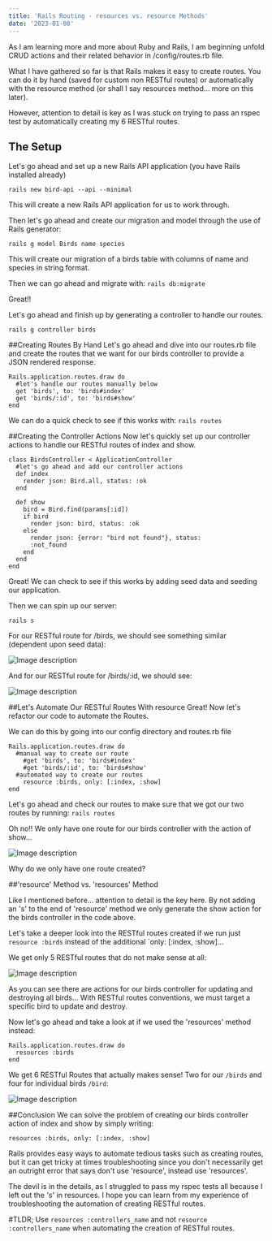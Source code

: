 ```yaml
---
title: 'Rails Routing - resources vs. resource Methods'
date: '2023-01-08'
---
```


As I am learning more and more about Ruby and Rails, I am beginning unfold CRUD actions and their related behavior in /config/routes.rb file.

What I have gathered so far is that Rails makes it easy to create routes. You can do it by hand (saved for custom non RESTful routes) or automatically with the resource method (or shall I say resources method... more on this later). 

However, attention to detail is key as I was stuck on trying to pass an rspec test by automatically creating my 6 RESTful routes.

## The Setup
Let's go ahead and set up a new Rails API application (you have Rails installed already)

`rails new bird-api --api --minimal`

This will create a new Rails API application for us to work through. 

Then let's go ahead and create our migration and model through the use of Rails generator:

`rails g model Birds name species`

This will create our migration of a birds table with columns of name and species in string format.

Then we can go ahead and migrate with:
`rails db:migrate`

Great!!

Let's go ahead and finish up by generating a controller to handle our routes.

`rails g controller birds`

##Creating Routes By Hand
Let's go ahead and dive into our routes.rb file and create the routes that we want for our birds controller to provide a JSON rendered response.

```
Rails.application.routes.draw do
  #let's handle our routes manually below
  get 'birds', to: 'birds#index'
  get 'birds/:id', to: 'birds#show'
end
```

We can do a quick check to see if this works with:
`rails routes`

##Creating the Controller Actions
Now let's quickly set up our controller actions to handle our RESTful routes of index and show.

```
class BirdsController < ApplicationController
  #let's go ahead and add our controller actions
  def index
    render json: Bird.all, status: :ok
  end

  def show
    bird = Bird.find(params[:id])
    if bird
      render json: bird, status: :ok
    else
      render json: {error: "bird not found"}, status: 
      :not_found
    end
  end
end
```
Great! We can check to see if this works by adding seed data and seeding our application.

Then we can spin up our server:

`rails s`

For our RESTful route for /birds, we should see something similar (dependent upon seed data):

![Image description](https://dev-to-uploads.s3.amazonaws.com/uploads/articles/4budukjfpvc7dylg02cl.png)

And for our RESTful route for /birds/:id, we should see:

![Image description](https://dev-to-uploads.s3.amazonaws.com/uploads/articles/6g5jqjgln3gi4lpx07uh.png)

##Let's Automate Our RESTful Routes With resource
Great! Now let's refactor our code to automate the Routes.

We can do this by going into our config directory and routes.rb file

```
Rails.application.routes.draw do
  #manual way to create our route
    #get 'birds', to: 'birds#index'
    #get 'birds/:id', to: 'birds#show'
  #automated way to create our routes
    resource :birds, only: [:index, :show]
end
```
Let's go ahead and check our routes to make sure that we got our two routes by running:
`rails routes`

Oh no!! We only have one route for our birds controller with the action of show...

![Image description](https://dev-to-uploads.s3.amazonaws.com/uploads/articles/hfcpheilfc6wish4jzf4.png)

Why do we only have one route created?

##'resource' Method vs. 'resources' Method

Like I mentioned before... attention to detail is the key here. By not adding an 's' to the end of 'resource' method we only generate the show action for the birds controller in the code above.

Let's take a deeper look into the RESTful routes created if we run just `resource :birds` instead of the additional `only: [:index, :show]...

We get only 5 RESTful routes that do not make sense at all:

![Image description](https://dev-to-uploads.s3.amazonaws.com/uploads/articles/rdiqgwwsfuyo8oe34q0j.png)

As you can see there are actions for our birds controller for updating and destroying all birds... With RESTful routes conventions, we must target a specific bird to update and destroy.

Now let's go ahead and take a look at if we used the 'resources' method instead:

```
Rails.application.routes.draw do
  resources :birds
end
```

We get 6 RESTful Routes that actually makes sense! Two for our `/birds` and four for individual birds `/bird`:

![Image description](https://dev-to-uploads.s3.amazonaws.com/uploads/articles/pdcpcakcouy9u0s0p3nb.png)

##Conclusion
We can solve the problem of creating our birds controller action of index and show by simply writing:

`resources :birds, only: [:index, :show]`

Rails provides easy ways to automate tedious tasks such as creating routes, but it can get tricky at times troubleshooting since you don't necessarily get an outright error that says don't use 'resource', instead use 'resources'. 

The devil is in the details, as I struggled to pass my rspec tests all because I left out the 's' in resources. I hope you can learn from my experience of troubleshooting the automation of creating RESTful routes.

#TLDR;
Use `resources :controllers_name` and not `resource :controllers_name` when automating the creation of RESTful routes.



